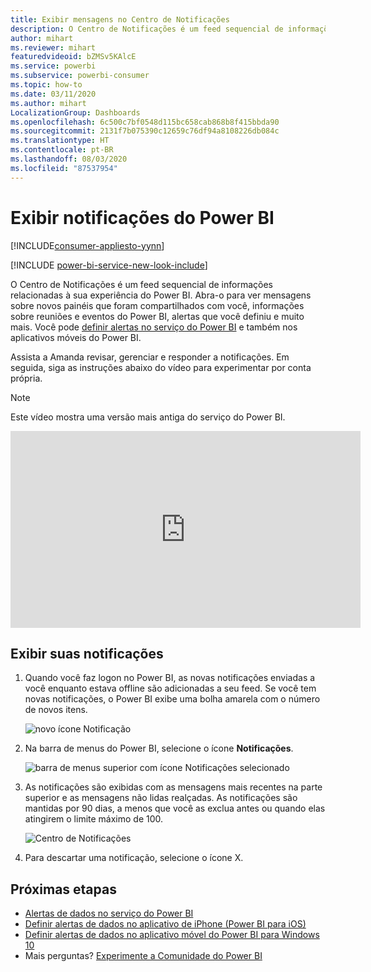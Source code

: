 ```yaml
---
title: Exibir mensagens no Centro de Notificações
description: O Centro de Notificações é um feed sequencial de informações relacionadas à sua experiência do Power BI.
author: mihart
ms.reviewer: mihart
featuredvideoid: bZMSv5KAlcE
ms.service: powerbi
ms.subservice: powerbi-consumer
ms.topic: how-to
ms.date: 03/11/2020
ms.author: mihart
LocalizationGroup: Dashboards
ms.openlocfilehash: 6c500c7bf0548d115bc658cab868b8f415bbda90
ms.sourcegitcommit: 2131f7b075390c12659c76df94a8108226db084c
ms.translationtype: HT
ms.contentlocale: pt-BR
ms.lasthandoff: 08/03/2020
ms.locfileid: "87537954"
---
```

# <a name="view-power-bi-notifications"></a>Exibir notificações do Power BI

[!INCLUDE[consumer-appliesto-yynn](../includes/consumer-appliesto-yynn.md)]

[!INCLUDE [power-bi-service-new-look-include](../includes/power-bi-service-new-look-include.md)]

O Centro de Notificações é um feed sequencial de informações relacionadas à sua experiência do Power BI. Abra-o para ver mensagens sobre novos painéis que foram compartilhados com você, informações sobre reuniões e eventos do Power BI, alertas que você definiu e muito mais. Você pode [definir alertas no serviço do Power BI](end-user-alerts.md) e também nos aplicativos móveis do Power BI.

Assista a Amanda revisar, gerenciar e responder a notificações. Em seguida, siga as instruções abaixo do vídeo para experimentar por conta própria.    

> [!NOTE]
> Este vídeo mostra uma versão mais antiga do serviço do Power BI. 

<iframe width="560" height="315" src="https://www.youtube.com/embed/bZMSv5KAlcE" frameborder="0" allowfullscreen></iframe>

## <a name="view-your-notifications"></a>Exibir suas notificações
1. Quando você faz logon no Power BI, as novas notificações enviadas a você enquanto estava offline são adicionadas a seu feed. Se você tem novas notificações, o Power BI exibe uma bolha amarela com o número de novos itens.
   
   ![novo ícone Notificação](./media/end-user-notification-center/power-bi-new-notification.png)
2. Na barra de menus do Power BI, selecione o ícone **Notificações**.
   
   ![barra de menus superior com ícone Notificações selecionado](./media/end-user-notification-center/power-bi-notifications-icon.png)
3. As notificações são exibidas com as mensagens mais recentes na parte superior e as mensagens não lidas realçadas. As notificações são mantidas por 90 dias, a menos que você as exclua antes ou quando elas atingirem o limite máximo de 100.
   
   ![Centro de Notificações](./media/end-user-notification-center/power-bi-notification-center.png)
4. Para descartar uma notificação, selecione o ícone X.

## <a name="next-steps"></a>Próximas etapas
* [Alertas de dados no serviço do Power BI](end-user-alerts.md)
* [Definir alertas de dados no aplicativo de iPhone (Power BI para iOS)](mobile/mobile-set-data-alerts-in-the-mobile-apps.md)
* [Definir alertas de dados no aplicativo móvel do Power BI para Windows 10](mobile/mobile-set-data-alerts-in-the-mobile-apps.md)
* Mais perguntas? [Experimente a Comunidade do Power BI](https://community.powerbi.com/)

